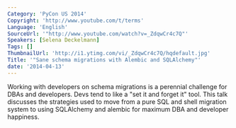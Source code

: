 ```yaml
---
Category: 'PyCon US 2014'
Copyright: 'http://www.youtube.com/t/terms'
Language: 'English'
SourceUrl: '"http://www.youtube.com/watch?v=_ZdqwCr4c7Q"'
Speakers: [Selena Deckelmann]
Tags: []
ThumbnailUrl: 'http://i1.ytimg.com/vi/_ZdqwCr4c7Q/hqdefault.jpg'
Title: '"Sane schema migrations with Alembic and SQLAlchemy"'
date: '2014-04-13'
---
```

Working with developers on schema migrations is a perennial challenge for DBAs and developers. Devs tend to like a "set it and forget it" tool. This talk discusses the strategies used to move from a pure SQL and shell migration system to using SQLAlchemy and alembic for maximum DBA and developer happiness.